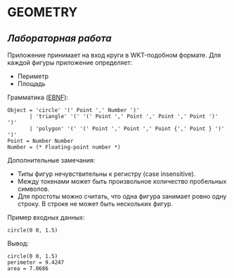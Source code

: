 # GEOMETRY
## _Лабораторная работа_

Приложение принимает на вход круги в WKT-подобном формате.
Для каждой фигуры приложение определяет:
- Периметр 
- Площадь

Грамматика ([EBNF](https://en.wikipedia.org/wiki/Extended_Backus–Naur_form)):
```
Object = 'circle' '(' Point ',' Number ')'
       | 'triangle' '(' '(' Point ',' Point ',' Point ',' Point ')' ')'
       | 'polygon' '(' '(' Point ',' Point ',' Point {',' Point } ')' ')'
Point = Number Number
Number = (* Floating-point number *)
```
Дополнительные замечания:
- Типы фигур нечувствительны к регистру (case insensitive).
- Между токенами может быть произвольное количество пробельных символов.
- Для простоты можно считать, что одна фигура занимает ровно одну строку. В строке не может быть нескольких фигур.

Пример входных данных:
```
circle(0 0, 1.5)
```
Вывод:
```
circle(0 0, 1.5)
perimeter = 9.4247
area = 7.0686
```